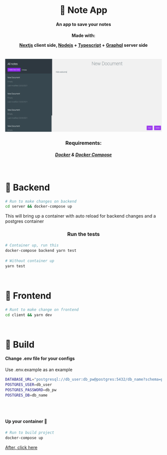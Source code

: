 <h1 align=center>📝 Note App</h1>
<h4 align=center>An app to save your notes</h4>
<h4 align=center>Made with: <br> 

<a href="https://nextjs.org/">Nextjs</a> client side, <a href="https://nodejs.org/">Nodejs</a> + <a href="https://www.typescriptlang.org/">Typescript</a> + <a href="https://graphql.org/">Graphql</a> server side</h4>

<br/>

<img src="./.github/preview.png">

<br/>

<h3 align=center>Requirements:</h3>
<h5 align=center><a href="https://docs.docker.com/get-docker/">Docker</a> & <a href="https://docs.docker.com/compose/install/">Docker Compose</a></h5>

<br>

<h1>🧰 Backend</h1>

```bash
# Run to make changes on backend
cd server && docker-compose up
```
This will bring up a container with auto reload for backend changes and a postgres container

<h3 align=center>Run the tests</h3>

```bash
# Container up, run this
docker-compose backend yarn test

# Without container up
yarn test
```

<br>

<h1>🎨 Frontend</h1>

```bash
# Runt to make change on frontend
cd client && yarn dev
```
<br>

<h1>🚀 Build</h2>
<h4>Change .env file for your configs</h4>
Use .env.example as an example

```bash
DATABASE_URL="postgresql://db_user:db_pw@postgres:5432/db_name?schema=public"
POSTGRES_USER=db_user
POSTGRES_PASSWORD=db_pw
POSTGRES_DB=db_name
```

<br><br>
<h4>Up your container 🚀</h4>

```bash
# Run to build project
docker-compose up
```
<a href="http://localhost:3000">After, click here</a>
